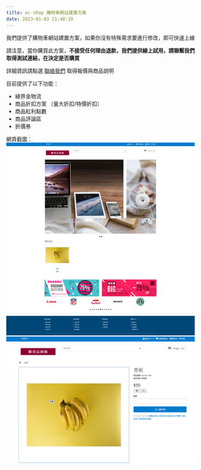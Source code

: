 ```yaml
---
title: ec-shop 購物車網站建置方案
date: 2023-01-03 21:48:29
---
```


我們提供了購物車網站建置方案，如果你沒有特殊需求要進行修改，即可快速上線

請注意，當你購買此方案，**不接受任何理由退款，我們提供線上試用，請聯繫我們取得測試連結，在決定是否購買**

詳細資訊請點選 <a href="/contact-us">聯絡我們</a> 取得報價與商品說明

目前提供了以下功能：
* 綠界金物流
* 商品折扣方案 （量大折扣/特價折扣）
* 商品紅利點數
* 商品評論區
* 折價券

網頁截圖：
<img src="/images/build-ecshop/homepage.png" alt="網站首頁">
<img src="/images/build-ecshop/product-detail.png" alt="商品詳細頁面">

